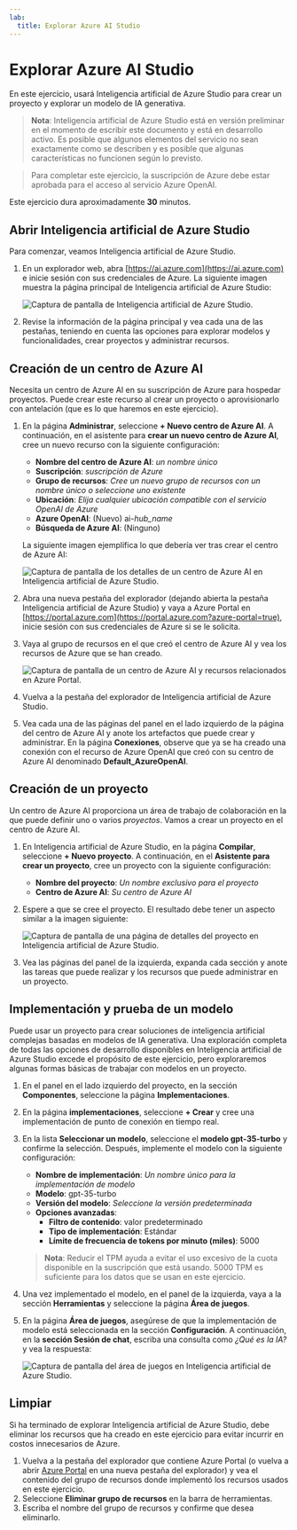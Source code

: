 ```yaml
---
lab:
  title: Explorar Azure AI Studio
---
```


# Explorar Azure AI Studio

En este ejercicio, usará Inteligencia artificial de Azure Studio para crear un proyecto y explorar un modelo de IA generativa.

> **Nota**: Inteligencia artificial de Azure Studio está en versión preliminar en el momento de escribir este documento y está en desarrollo activo. Es posible que algunos elementos del servicio no sean exactamente como se describen y es posible que algunas características no funcionen según lo previsto.

> Para completar este ejercicio, la suscripción de Azure debe estar aprobada para el acceso al servicio Azure OpenAI.

Este ejercicio dura aproximadamente **30** minutos.

## Abrir Inteligencia artificial de Azure Studio

Para comenzar, veamos Inteligencia artificial de Azure Studio.

1. En un explorador web, abra [https://ai.azure.com](https://ai.azure.com) e inicie sesión con sus credenciales de Azure. La siguiente imagen muestra la página principal de Inteligencia artificial de Azure Studio:

    ![Captura de pantalla de Inteligencia artificial de Azure Studio.](./media/azure-ai-studio-home.png)

1. Revise la información de la página principal y vea cada una de las pestañas, teniendo en cuenta las opciones para explorar modelos y funcionalidades, crear proyectos y administrar recursos.

## Creación de un centro de Azure AI

Necesita un centro de Azure AI en su suscripción de Azure para hospedar proyectos. Puede crear este recurso al crear un proyecto o aprovisionarlo con antelación (que es lo que haremos en este ejercicio).

1. En la página **Administrar**, seleccione **+ Nuevo centro de Azure AI**. A continuación, en el asistente para **crear un nuevo centro de Azure AI**, cree un nuevo recurso con la siguiente configuración:
    - **Nombre del centro de Azure AI**: *un nombre único*
    - **Suscripción**: *suscripción de Azure*
    - **Grupo de recursos**: *Cree un nuevo grupo de recursos con un nombre único o seleccione uno existente*
    - **Ubicación**: *Elija cualquier ubicación compatible con el servicio OpenAI de Azure*
    - **Azure OpenAI**: (Nuevo) ai-*hub_name*
    - **Búsqueda de Azure AI**: (Ninguno)

    La siguiente imagen ejemplifica lo que debería ver tras crear el centro de Azure AI:

    ![Captura de pantalla de los detalles de un centro de Azure AI en Inteligencia artificial de Azure Studio.](./media/azure-ai-resource.png)

1. Abra una nueva pestaña del explorador (dejando abierta la pestaña Inteligencia artificial de Azure Studio) y vaya a Azure Portal en [https://portal.azure.com](https://portal.azure.com?azure-portal=true), inicie sesión con sus credenciales de Azure si se le solicita.
1. Vaya al grupo de recursos en el que creó el centro de Azure AI y vea los recursos de Azure que se han creado.

    ![Captura de pantalla de un centro de Azure AI y recursos relacionados en Azure Portal.](./media/azure-portal.png)

1. Vuelva a la pestaña del explorador de Inteligencia artificial de Azure Studio.
1. Vea cada una de las páginas del panel en el lado izquierdo de la página del centro de Azure AI y anote los artefactos que puede crear y administrar. En la página **Conexiones**, observe que ya se ha creado una conexión con el recurso de Azure OpenAI que creó con su centro de Azure AI denominado **Default_AzureOpenAI**.

## Creación de un proyecto

Un centro de Azure AI proporciona un área de trabajo de colaboración en la que puede definir uno o varios *proyectos*. Vamos a crear un proyecto en el centro de Azure AI.

1. En Inteligencia artificial de Azure Studio, en la página **Compilar**, seleccione **+ Nuevo proyecto**. A continuación, en el **Asistente para crear un proyecto**, cree un proyecto con la siguiente configuración:
    - **Nombre del proyecto**: *Un nombre exclusivo para el proyecto*
    - **Centro de Azure AI**: *Su centro de Azure AI*
1. Espere a que se cree el proyecto. El resultado debe tener un aspecto similar a la imagen siguiente:

    ![Captura de pantalla de una página de detalles del proyecto en Inteligencia artificial de Azure Studio.](./media/azure-ai-project.png)

1. Vea las páginas del panel de la izquierda, expanda cada sección y anote las tareas que puede realizar y los recursos que puede administrar en un proyecto.

## Implementación y prueba de un modelo

Puede usar un proyecto para crear soluciones de inteligencia artificial complejas basadas en modelos de IA generativa. Una exploración completa de todas las opciones de desarrollo disponibles en Inteligencia artificial de Azure Studio excede el propósito de este ejercicio, pero exploraremos algunas formas básicas de trabajar con modelos en un proyecto.

1. En el panel en el lado izquierdo del proyecto, en la sección **Componentes**, seleccione la página **Implementaciones**.
1. En la página **implementaciones**, seleccione **+ Crear** y cree una implementación de punto de conexión en tiempo real.
1. En la lista **Seleccionar un modelo**, seleccione el **modelo gpt-35-turbo** y confirme la selección. Después, implemente el modelo con la siguiente configuración:
    - **Nombre de implementación**: *Un nombre único para la implementación de modelo*
    - **Modelo**: gpt-35-turbo
    - **Versión del modelo**: *Seleccione la versión predeterminada*
    - **Opciones avanzadas**:
        - **Filtro de contenido**: valor predeterminado
        - **Tipo de implementación**: Estándar
        - **Límite de frecuencia de tokens por minuto (miles)**: 5000

    > **Nota**: Reducir el TPM ayuda a evitar el uso excesivo de la cuota disponible en la suscripción que está usando. 5000 TPM es suficiente para los datos que se usan en este ejercicio.

1. Una vez implementado el modelo, en el panel de la izquierda, vaya a la sección **Herramientas** y seleccione la página **Área de juegos**.
1. En la página **Área de juegos**, asegúrese de que la implementación de modelo está seleccionada en la sección **Configuración**. A continuación, en la **sección Sesión de chat**, escriba una consulta como *¿Qué es la IA?* y vea la respuesta:

    ![Captura de pantalla del área de juegos en Inteligencia artificial de Azure Studio.](./media/playground.png)

## Limpiar

Si ha terminado de explorar Inteligencia artificial de Azure Studio, debe eliminar los recursos que ha creado en este ejercicio para evitar incurrir en costos innecesarios de Azure.

1. Vuelva a la pestaña del explorador que contiene Azure Portal (o vuelva a abrir [Azure Portal](https://portal.azure.com?azure-portal=true) en una nueva pestaña del explorador) y vea el contenido del grupo de recursos donde implementó los recursos usados en este ejercicio.
1. Seleccione **Eliminar grupo de recursos** en la barra de herramientas.
1. Escriba el nombre del grupo de recursos y confirme que desea eliminarlo.
